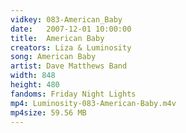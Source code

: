 ```yaml
---
vidkey: 083-American_Baby
date:   2007-12-01 10:00:00
title:  American Baby
creators: Liza & Luminosity
song: American Baby
artist: Dave Matthews Band
width: 848
height: 480
fandoms: Friday Night Lights
mp4: Luminosity-083-American-Baby.m4v
mp4size: 59.56 MB
---
```


  <div>
  
  </div>
  